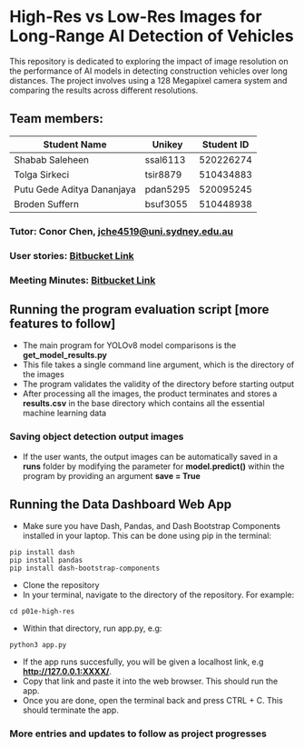 # High-Res vs Low-Res Images for Long-Range AI Detection of Vehicles

This repository is dedicated to exploring the impact of image resolution on the performance of AI models in detecting construction vehicles over long distances. The project involves using a 128 Megapixel camera system and comparing the results across different resolutions.

## Team members:

| Student Name                          | Unikey   | Student ID  |
|---------------------------------------|----------|-------------|
| Shabab Saleheen                       | ssal6113 | 520226274   |
| Tolga Sirkeci                        | tsir8879 | 510434883   |
| Putu Gede Aditya Dananjaya          | pdan5295 | 520095245   |
| Broden Suffern                       | bsuf3055 | 510448938   |

### Tutor: Conor Chen, jche4519@uni.sydney.edu.au

### User stories: [Bitbucket Link](https://bitbucket.org/comp3888_m10_3_/capstone_project/src/main/docs/user-stories/user-stories.md)

### Meeting Minutes: [Bitbucket Link](https://bitbucket.org/comp3888_m10_3_/capstone_project/src/main/docs/minutes/meeting_minutes.md)

## Running the program evaluation script [more features to follow]

- The main program for YOLOv8 model comparisons is the **get_model_results.py**
- This file takes a single command line argument, which is the directory of the images
- The program validates the validity of the directory before starting output
- After processing all the images, the product terminates and stores a **results.csv** in the base directory which contains all the essential machine learning data

### Saving object detection output images

- If the user wants, the output images can be automatically saved in a **runs** folder by modifying the parameter for **model.predict()** within the program by providing an argument **save = True**

## Running the Data Dashboard Web App

- Make sure you have Dash, Pandas, and Dash Bootstrap Components installed in your laptop. This can be done using pip in the terminal:
```
pip install dash
pip install pandas
pip install dash-bootstrap-components
```
- Clone the repository
- In your terminal, navigate to the directory of the repository. For example:
```
cd p01e-high-res

```
- Within that directory, run app.py, e.g:
```
python3 app.py

```
- If the app runs succesfully, you will be given a localhost link, e.g **http://127.0.0.1:XXXX/**. 
- Copy that link and paste it into the web browser. This should run the app.
- Once you are done, open the terminal back and press CTRL + C. This should terminate the app. 

### More entries and updates to follow as project progresses